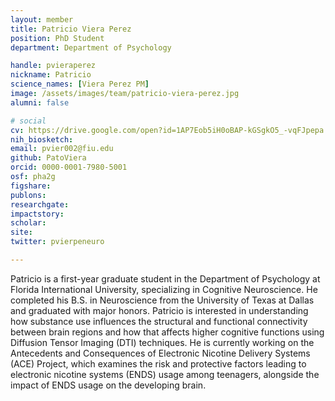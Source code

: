 ```yaml
---
layout: member
title: Patricio Viera Perez
position: PhD Student
department: Department of Psychology

handle: pvieraperez
nickname: Patricio
science_names: [Viera Perez PM]
image: /assets/images/team/patricio-viera-perez.jpg
alumni: false

# social
cv: https://drive.google.com/open?id=1AP7Eob5iH0oBAP-kGSgkO5_-vqFJpepa
nih_biosketch:
email: pvier002@fiu.edu
github: PatoViera
orcid: 0000-0001-7980-5001
osf: pha2g
figshare:
publons:
researchgate:
impactstory:
scholar:
site:
twitter: pvierpeneuro

---
```


Patricio is a first-year graduate student in the Department of Psychology at Florida International University, specializing in Cognitive Neuroscience. He completed his B.S. in Neuroscience from the University of Texas at Dallas and graduated with major honors. Patricio is interested in understanding how substance use influences the structural and functional connectivity between brain regions and how that affects higher cognitive functions using Diffusion Tensor Imaging (DTI) techniques. He is currently working on the Antecedents and Consequences of Electronic Nicotine Delivery Systems (ACE) Project, which examines the risk and protective factors leading to electronic nicotine systems (ENDS) usage among teenagers, alongside the impact of ENDS usage on the developing brain.
